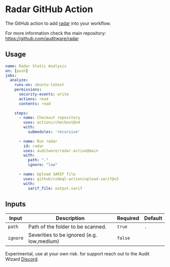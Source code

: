 # Radar GitHub Action
The GitHub action to add [radar](https://github.com/auditware/radar) into your workflow.

For more information check the main repository: https://github.com/auditware/radar

## Usage
```yaml
name: Radar Static Analysis
on: [push]
jobs:
  analyze:
    runs-on: ubuntu-latest
    permissions:
      security-events: write
      actions: read
      contents: read
      
    steps:
      - name: Checkout repository
        uses: actions/checkout@v4
        with:
          submodules: 'recursive'
      
      - name: Run radar
        id: radar
        uses: auditware/radar-action@main
        with:
          path: "."
          ignore: "low"
  
      - name: Upload SARIF file
        uses: github/codeql-action/upload-sarif@v3
        with:
          sarif_file: output.sarif
```

## Inputs

| Input                 | Description                                 | Required | Default | 
|-----------------------|---------------------------------------------|----------|---------|
| `path`                | Path of the folder to be scanned.           | `true`   | `.`     |
| `ignore`              | Severities to be ignored (e.g. low,medium)  | `false`  |         |


Experimental, use at your own risk. for support reach out to the Audit Wizard [Discord](https://discord.gg/8PTTMd96p4).
